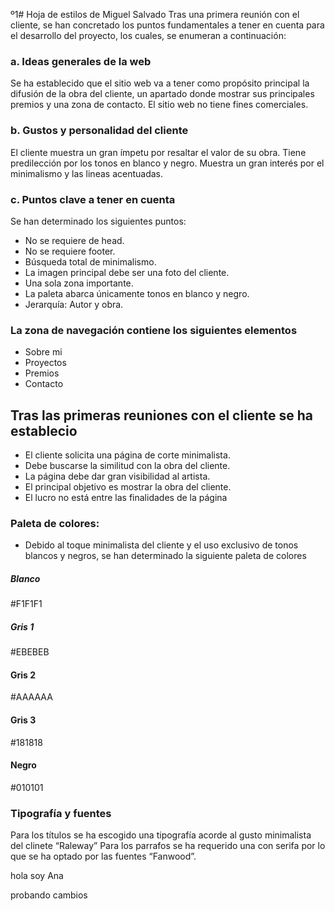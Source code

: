 º1# Hoja de estilos de Miguel Salvado
Tras una primera reunión con el cliente, se han concretado los puntos fundamentales a tener en cuenta para el desarrollo del proyecto, los cuales, se enumeran a continuación:

### a. Ideas generales de la web 
Se ha establecido que el sitio web va a tener como propósito principal la difusión de la obra del cliente, un apartado donde mostrar sus principales premios y una zona de contacto. El sitio web no tiene fines comerciales. 

### b. Gustos y personalidad del cliente
El cliente muestra un gran ímpetu por resaltar el valor de su obra. Tiene predilección por los tonos en blanco y negro. Muestra un gran interés por el minimalismo y las lineas acentuadas.

### c. Puntos clave a tener en cuenta
Se han determinado los siguientes puntos:
- No se requiere de head.
- No se requiere footer.
- Búsqueda total de minimalismo.
- La imagen principal debe ser una foto del cliente.
- Una sola zona importante.
- La paleta abarca únicamente tonos en blanco y negro.
- Jerarquía: Autor y obra.

### La zona de navegación contiene los siguientes elementos
- Sobre mi
- Proyectos
- Premios
- Contacto

## Tras las primeras reuniones con el cliente se ha establecio
- El cliente solicita una página de corte minimalista.
- Debe buscarse la similitud con la obra del cliente.
- La página debe dar gran visibilidad al artista.
- El principal objetivo es mostrar la obra del cliente.
- El lucro no está entre las finalidades de la página

### Paleta de colores:

- Debido al toque minimalista del cliente y el uso exclusivo de tonos blancos y negros, se han determinado la siguiente paleta de colores

##### Blanco
#F1F1F1

##### Gris 1
#EBEBEB

#### Gris 2
#AAAAAA 

#### Gris 3
#181818

#### Negro
#010101

### Tipografía y fuentes
Para los títulos se ha escogido una tipografía acorde al gusto minimalista del clinete “Raleway” Para los parrafos se ha requerido una con serifa por lo que se ha optado por las fuentes “Fanwood”.

hola soy Ana

probando cambios
